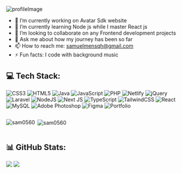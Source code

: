 ![profileImage](https://github.com/sam0560/sam0560/assets/64938042/d7b9c766-fc01-4269-abbe-285dc0025f2f)


- 🔭 I’m currently working on Avatar Sdk website
- 🌱 I’m currently learning Node js while I master React js
- 👯 I’m looking to collaborate on any Frontend development projects
- 💬 Ask me about how my journey has been so far
- 📫 How to reach me: samuelmensqh@gmail.com
- ⚡ Fun facts: I code with background music


## 💻 Tech Stack:
![CSS3](https://img.shields.io/badge/css3-%231572B6.svg?style=for-the-badge&logo=css3&logoColor=white) ![HTML5](https://img.shields.io/badge/html5-%23E34F26.svg?style=for-the-badge&logo=html5&logoColor=white) ![Java](https://img.shields.io/badge/java-%23ED8B00.svg?style=for-the-badge&logo=java&logoColor=white) ![JavaScript](https://img.shields.io/badge/javascript-%23323330.svg?style=for-the-badge&logo=javascript&logoColor=%23F7DF1E) ![PHP](https://img.shields.io/badge/php-%23777BB4.svg?style=for-the-badge&logo=php&logoColor=white) ![Netlify](https://img.shields.io/badge/netlify-%23000000.svg?style=for-the-badge&logo=netlify&logoColor=#00C7B7) ![jQuery](https://img.shields.io/badge/jquery-%230769AD.svg?style=for-the-badge&logo=jquery&logoColor=white) ![Laravel](https://img.shields.io/badge/laravel-%23FF2D20.svg?style=for-the-badge&logo=laravel&logoColor=white) ![NodeJS](https://img.shields.io/badge/node.js-6DA55F?style=for-the-badge&logo=node.js&logoColor=white) ![Next JS](https://img.shields.io/badge/Next-black?style=for-the-badge&logo=next.js&logoColor=white) ![TypeScript](https://img.shields.io/badge/typescript-%23007ACC.svg?style=for-the-badge&logo=typescript&logoColor=white) ![TailwindCSS](https://img.shields.io/badge/tailwindcss-%2338B2AC.svg?style=for-the-badge&logo=tailwind-css&logoColor=white) ![React](https://img.shields.io/badge/react-%2320232a.svg?style=for-the-badge&logo=react&logoColor=%2361DAFB) ![MySQL](https://img.shields.io/badge/mysql-%2300f.svg?style=for-the-badge&logo=mysql&logoColor=white) ![Adobe Photoshop](https://img.shields.io/badge/adobephotoshop-%2331A8FF.svg?style=for-the-badge&logo=adobephotoshop&logoColor=white) 	![Figma](https://img.shields.io/badge/figma-%23F24E1E.svg?style=for-the-badge&logo=figma&logoColor=white) ![Portfolio](https://img.shields.io/badge/Portfolio-%23000000.svg?style=for-the-badge&logo=firefox&logoColor=#FF7139)

<div style="display: flex;">
  <p><img align="left" src="https://github-readme-stats.vercel.app/api/top-langs?username=sam0560&show_icons=true&locale=en&layout=compact" alt="sam0560" /></p>
  <p>&nbsp;<img align="center" src="https://github-readme-stats.vercel.app/api?username=sam0560&show_icons=true&locale=en" alt="sam0560" /></p>
</div>

## 📊 GitHub Stats:
![](https://github-readme-stats.vercel.app/api?username=sam0560&theme=default&hide_border=false&include_all_commits=false&count_private=false)
![](https://github-readme-streak-stats.herokuapp.com/?user=sam0560&theme=default&hide_border=false)
